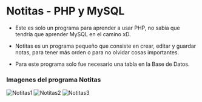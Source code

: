 # Notitas - PHP y MySQL

- Este es solo un programa para aprender a usar PHP, no sabia que tendría que aprender MySQL en el camino xD.

- Notitas es un programa pequeño que consiste en crear, editar y guardar notas, para tener más orden
o para no olvidar cosas importantes.

- Para este programa solo fue necesario una tabla en la Base de Datos.

### Imagenes del programa Notitas
![Notitas1](https://imgur.com/lu3UZV1.png)
![Notitas2](https://imgur.com/yIT5qaV.png)
![Notitas3](https://imgur.com/GkxkUF3.png)
